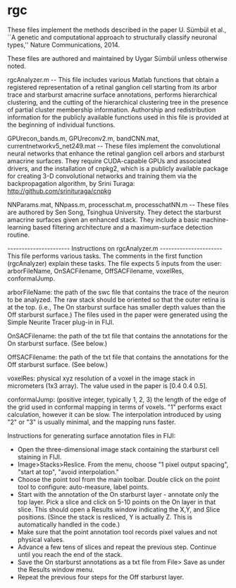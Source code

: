 rgc
===
These files implement the methods described in the paper
U. Sümbül et al., ``A genetic and computational approach to structurally classify neuronal types,'' Nature Communications, 2014.

These files are authored and maintained by Uygar Sümbül unless otherwise noted. 

rgcAnalyzer.m -- This file includes various Matlab functions that obtain a registered representation of a retinal ganglion cell starting
from its arbor trace and starburst amacrine surface annotations, performs hierarchical clustering, and the cutting of the hierarchical
clustering tree in the presence of partial cluster membership information. Authorship and redistribution information for the publicly
available functions used in this file is provided at the beginning of individual functions.

GPUrecon_bands.m, GPUreconv2.m, bandCNN.mat, currentnetworkv5_net249.mat -- These files implement the convolutional neural networks that
enhance the retinal ganglion cell arbors and starburst amacrine surfaces. They require CUDA-capable GPUs and associated drivers, and the
installation of cnpkg2, which is a publicly available package for creating 3-D convolutional networks and training them via the
backpropagation algorithm, by Srini Turaga: http://github.com/srinituraga/cnpkg

NNParams.mat, NNpass.m, processchat.m, processchatNN.m -- These files are authored by Sen Song, Tsinghua University. They detect the
starburst amacrine surfaces given an enhanced stack. They include a basic machine-learning based filtering architecture and a
maximum-surface detection routine.

---------------------- Instructions on rgcAnalyzer.m ----------------------
This file performs various tasks. The comments in the first function (rgcAnalyzer) explain these tasks. The file expects 5 inputs from
the user: arborFileName, OnSACFilename, OffSACFilename, voxelRes, conformalJump.

arborFileName: the path of the swc file that contains the trace of the neuron to be analyzed. The raw stack should be oriented so that
the outer retina is at the top. (i.e., The On starburst surface has smaller depth values than the Off starburst surface.) The files
used in the paper were generated using the Simple Neurite Tracer plug-in in FIJI.

OnSACFilename: the path of the txt file that contains the annotations for the On starburst surface. (See below.)

OffSACFilename: the path of the txt file that contains the annotations for the Off starburst surface. (See below.)

voxelRes: physical xyz resolution of a voxel in the image stack in micrometers (1x3 array). The value used in the paper is [0.4 0.4 0.5].

conformalJump: (positive integer, typically 1, 2, 3) the length of the edge of the grid used in conformal mapping in terms of voxels.
"1" performs exact calculation, however it can be slow. The interpolation introduced by using "2" or "3" is usually minimal, and the
mapping runs faster.

Instructions for generating surface annotation files in FIJI:
- Open the three-dimensional image stack containing the starburst cell staining in FIJI.
- Image>Stacks>Reslice. From the menu, choose "1 pixel output spacing", "start at top", "avoid interpolation."
- Choose the point tool from the main toolbar. Double click on the point tool to configure: auto-measure, label points.
- Start with the annotation of the On starburst layer - annotate only the top layer. Pick a slice and click on 5-10 points on the On
layer in that slice. This should open a Results window indicating the X,Y, and Slice positions. (Since the stack is resliced, Y is
actually Z. This is automatically handled in the code.)
- Make sure that the point annotation tool records pixel values and not physical values.
- Advance a few tens of slices and repeat the previous step. Continue until you reach the end of the stack.
- Save the On starburst annotations as a txt file from File> Save as under the Results window menu.
- Repeat the previous four steps for the Off starburst layer.
